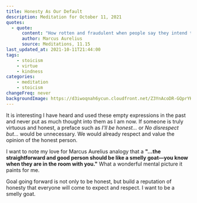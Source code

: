 ```yaml
---
title: Honesty As Our Default
description: Meditation for October 11, 2021
quotes: 
  - quote:
      content: "How rotten and fraudulent when people say they intend to give it to you straight. What are you up to, dear friend? It shouldn’t need your announcement, but be readily seen, as if written on your forehead, heard in the ring of your voice, a flash in your eyes—just as the beloved sees it all in the lover’s glance. In short, the straightforward and good person should be like a smelly goat—you know when they are in the room with you."
      author: Marcus Aurelius
      source: Meditations, 11.15
last_updated_at: 2021-10-11T21:44:00
tags:
    - stoicism
    - virtue
    - kindness
categories:
    - meditation
    - stoicism
changeFreq: never
backgroundImage: https://d3iwoqnah6ycun.cloudfront.net/Z3YnAcoDR-GQprYKCkGmnQ.jpg
---
```


It is interesting I have heard and used these empty expressions in the past and never put as much thought into 
them as I am now. If someone is truly virtuous and honest, a preface such as *I'll be honest…* or *No disrespect 
but…* would be unnecessary. We would already respect and value the opinion of the honest person.

I want to note my love for Marcus Aurelius analogy that a **"…the straightforward and good person should be like a 
smelly goat—you know when they are in the room with you."** What a wonderful mental picture it paints for me.

Goal going forward is not only to be honest, but build a reputation of honesty that everyone will come to expect and
respect. I want to be a smelly goat.
